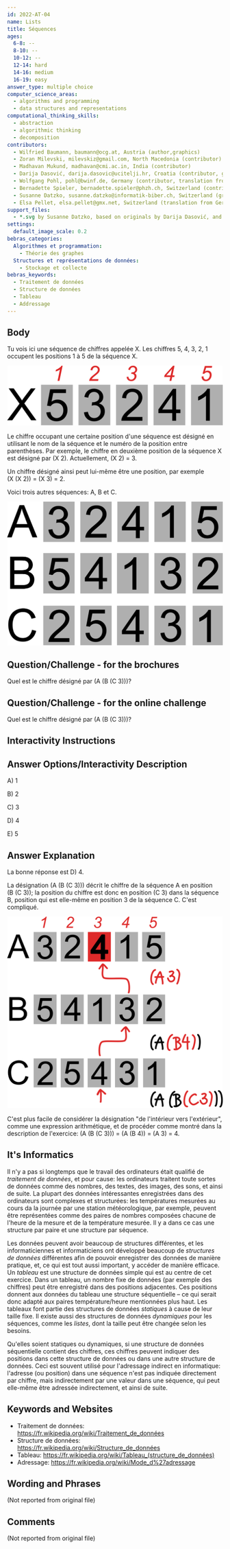 ```yaml
---
id: 2022-AT-04
name: Lists
title: Séquences
ages:
  6-8: --
  8-10: --
  10-12: --
  12-14: hard
  14-16: medium
  16-19: easy
answer_type: multiple choice
computer_science_areas:
  - algorithms and programming
  - data structures and representations
computational_thinking_skills:
  - abstraction
  - algorithmic thinking
  - decomposition
contributors:
  - Wilfried Baumann, baumann@ocg.at, Austria (author,graphics)
  - Zoran Milevski, milevskiz@gmail.com, North Macedonia (contributor)
  - Madhavan Mukund, madhavan@cmi.ac.in, India (contributor)
  - Darija Dasović, darija.dasovic@ucitelji.hr, Croatia (contributor, graphics)
  - Wolfgang Pohl, pohl@bwinf.de, Germany (contributor, translation from English into German)
  - Bernadette Spieler, bernadette.spieler@phzh.ch, Switzerland (contributor)
  - Susanne Datzko, susanne.datzko@informatik-biber.ch, Switzerland (graphics)
  - Elsa Pellet, elsa.pellet@gmx.net, Switzerland (translation from German into French)
support_files:
  - *.svg by Susanne Datzko, based on originals by Darija Dasović, and by Wilfried Baumann
settings:
  default_image_scale: 0.2
bebras_categories:
  Algorithmes et programmation:
    - Théorie des graphes
  Structures et représentations de données:
    - Stockage et collecte
bebras_keywords:
  - Traitement de données
  - Structure de données
  - Tableau
  - Addressage
---
```


[exp]: graphics/2022-AT-04-explanation-compatible.svg "Explication"
[taskbody1]: graphics/2022-AT-04-taskbody1.svg "Séquence X"
[taskbody2]: graphics/2022-AT-04-taskbody2.svg "Séquences A, B, C"


## Body

Tu vois ici une séquence de chiffres appelée X. Les chiffres 5, 4, 3, 2, 1 occupent les positions 1 à 5 de la séquence X.

![taskbody1]

Le chiffre occupant une certaine position d'une séquence est désigné en utilisant le nom de la séquence et le numéro de la position entre parenthèses. Par exemple, le chiffre en deuxième position de la séquence X est désigné par (X 2). Actuellement, (X 2) = 3.

Un chiffre désigné ainsi peut lui-même être une position, par exemple (X (X 2)) = (X 3) = 2.

Voici trois autres séquences: A, B et C.

![taskbody2]


## Question/Challenge - for the brochures

Quel est le chiffre désigné par (A (B (C 3)))?


## Question/Challenge - for the online challenge

Quel est le chiffre désigné par (A (B (C 3)))?


## Interactivity Instructions

<!-- empty -->

## Answer Options/Interactivity Description

A) 1

B) 2

C) 3

D) 4

E) 5


## Answer Explanation

La bonne réponse est D) 4.

La désignation (A (B (C 3))) décrit le chiffre de la séquence A en position (B (C 3)); la position du chiffre est donc en position (C 3) dans la séquence B, position qui est elle-même en position 3 de la séquence C. C'est compliqué.


![exp]

C'est plus facile de considérer la désignation "de l'intérieur vers l'extérieur", comme une expression arithmétique, et de procéder comme montré dans la description de l'exercice: (A (B (C 3))) = (A (B 4)) = (A 3) = 4.


## It's Informatics

Il n'y a pas si longtemps que le travail des ordinateurs était qualifié de _traitement de données_, et pour cause: les ordinateurs traitent toute sortes de données comme des nombres, des textes, des images, des sons, et ainsi de suite. La plupart des données intéressantes enregistrées dans des ordinateurs sont complexes et structurées: les températures mesurées au cours da la journée par une station météorologique, par exemple, peuvent être représentées comme des paires de nombres composées chacune de l'heure de la mesure et de la température mesurée. Il y a dans ce cas une structure par paire et une structure par séquence.

Les données peuvent avoir beaucoup de structures différentes, et les informaticiennes et informaticiens ont développé beaucoup de _structures de données_ différentes afin de pouvoir enregistrer des données de manière pratique, et, ce qui est tout aussi important, y accéder de manière efficace. Un _tableau_ est une structure de données simple qui est au centre de cet exercice. Dans un tableau, un nombre fixe de données (par exemple des chiffres) peut être enregistré dans des positions adjacentes. Ces positions donnent aux données du tableau une structure séquentielle – ce qui serait donc adapté aux paires température/heure mentionnées plus haut. Les tableaux font partie des structures de données _statiques_ à cause de leur taille fixe. Il existe aussi des structures de données _dynamiques_ pour les séquences, comme les _listes_, dont la taille peut être changée selon les besoins.

Qu'elles soient statiques ou dynamiques, si une structure de données séquentielle contient des chiffres, ces chiffres peuvent indiquer des positions dans cette structure de données ou dans une autre structure de données. Ceci est souvent utilisé pour l'adressage indirect en informatique: l'adresse (ou position) dans une séquence n'est pas indiquée directement par chiffre, mais indirectement par une valeur dans une séquence, qui peut elle-même être adressée indirectement, et ainsi de suite.


## Keywords and Websites

 - Traitement de données: https://fr.wikipedia.org/wiki/Traitement_de_données
 - Structure de données: https://fr.wikipedia.org/wiki/Structure_de_données
 - Tableau: https://fr.wikipedia.org/wiki/Tableau_(structure_de_données)
 - Adressage: https://fr.wikipedia.org/wiki/Mode_d%27adressage


## Wording and Phrases

(Not reported from original file)


## Comments

(Not reported from original file)
